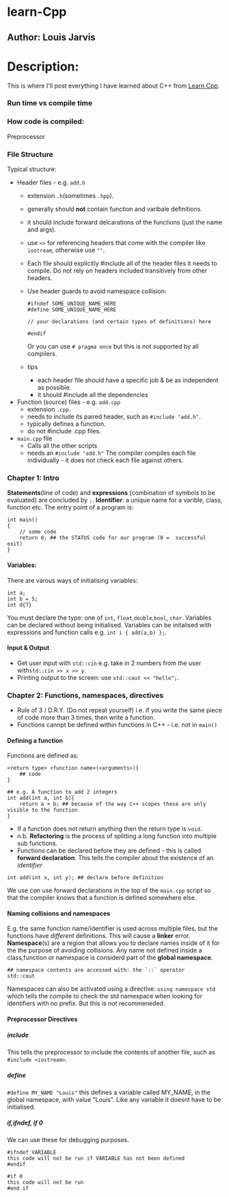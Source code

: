 # learn-Cpp
## Author: Louis Jarvis

# Description:
This is where I'll post everything I have learned about C++ from [Learn Cpp](https://www.learncpp.com/).

### Run time vs compile time

### How code is compiled:
Preprocessor

### File Structure
Typical structure:
- Header files - e.g. `add.h`
  - extension `.h`(sometimes `.hpp`).
  - generally should **not** contain function and varibale definitions.
  - it should include forward delcarations of the functions (just the name and args). 
  - use `<>` for referencing headers that come with the compiler like `iostream`, otherwise use `""`.
  - Each file should explicitly #include all of the header files it needs to compile. Do not rely on headers included transitively from other headers.
  - Use header guards to avoid namespace collision:
    ```
    #ifndef SOME_UNIQUE_NAME_HERE
    #define SOME_UNIQUE_NAME_HERE

    // your declarations (and certain types of definitions) here

    #endif
    ```
    Or you can use `# pragma once` but this is not supported by all compilers.
    
  - tips
    - each header file should have a specific job & be as independent as possible.
    - it should #include all the dependencies
- Function (source) files - e.g. `add.cpp`
  - extension `.cpp`.
  - needs to include its paired header, such as `#include "add.h"`.
  - typically defines a function.
  - do not #include .cpp files.
- `main.cpp` file
  - Calls all the other scripts 
  - needs an `#include "add.h"`
The compiler compiles each file individually - it does not check each file against others.

### Chapter 1: Intro
**Statements**(line of code) and **expressions** (combination of symbols to be evaluated) are concluded by `;`.
**Identifier**: a unique name for a varible, class, function etc.
The entry point of a program is:
```
int main()
{
    // some code
    return 0; ## the STATUS code for our program (0 =  successful exit)
}
```
#### Variables:
There are varous ways of initialising variables:
```
int a;
int b = 5;
int d{7}
```
You must declare the type: one of `int`, `float`,`double`,`bool`, `char`.
Variables can be declared without being initialised.
Variables can be initalised with expressions and function calls e.g. `int i { add(a,b) };`.

#### Input  & Output
- Get user input with `std::cin` e.g. take in 2 numbers from the user with`std::cin >> x >> y`.
- Printing output to the screen: use `std::cout << "hello";`.

### Chapter 2: Functions, namespaces, directives
- Rule of 3 / D.R.Y. (Do not repeat yourself) i.e. if you write the same piece of code more than 3 times, then write a function.
- Functions cannpt be defined within functions in C++ - i.e. not in `main()`

#### Defining a function
Functions are defined as:
```
<return type> <function name>(<arguments>){
    ## code
}

## e.g. A function to add 2 integers
int add(int a, int b){
    return a + b; ## because of the way C++ scopes these are only visible to the function
}
```
- If a function does not return anything then the return type is `void`.
- n.b. **Refactoring** is the process of splitting a long function into multiple sub functions.
- Functions can be declared before they are defined - this is called **forward declaration**. This tells the compiler about the existence of an *identifier*
```
int add(int x, int y); ## declare before definition
```

We use *can* use forward declarations in the top of the `main.cpp` script so that the compiler knows that a function is defined somewhere else.

#### Naming collisions and namespaces
E.g. the same function name/identifier is used across multiple files, but the functions have *different* definitions. This will cause a **linker** error.
**Namespace**(s) are a region that allows you to declare names inside of it for the the purpose of avoiding collisions.
Any name not defined inside a class,function or namespace is considerd part of the **global namespace**.
```
## namespace contents are accessed with: the `::` operator
std::cout
```
Namespaces can also be activated using a directive: `using namespace std` which tells the compile to check the std namespace when looking for identifiers with no prefix. But this is *not* recommeneded.

#### Preprocessor Directives
##### include
This tells the preprocessor to include the contents of another file, such as `#include <iostream>`.
##### define
`#define MY_NAME "Louis"` this defines a variable called MY_NAME, in the global namespace,  with value "Louis".
Like any variable it doesnt have to be initialised.
##### if,ifndef, if 0
We can use these for debugging purposes.
```
#ifndef VARIABLE
this code will not be run if VARIABLE has not been defined
#endif

#if 0
this code will not be run
#end if
```


